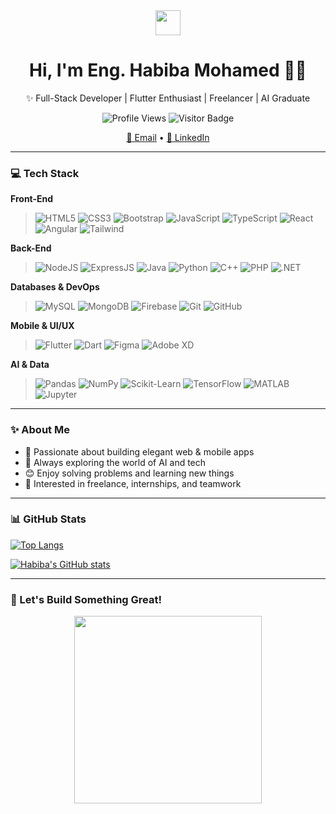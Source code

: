 <div align="center">

<img src="https://media.giphy.com/media/hvRJCLFzcasrR4ia7z/giphy.gif" width="40px">
<h1>Hi, I'm Eng. Habiba Mohamed 👩‍💻</h1>
<p>✨ Full-Stack Developer | Flutter Enthusiast | Freelancer | AI Graduate</p>

![Profile Views](https://komarev.com/ghpvc/?username=Habiba-Mohamed5&style=flat&color=orange&label=PROFILE+VIEWS)
![Visitor Badge](https://visitor-badge.laobi.icu/badge?page_id=Habiba-Mohamed5)

<a href="mailto:habiba5143m@gmail.com">📰 Email</a> •
<a href="https://www.linkedin.com/in/habiba-mohamed-88901328a">🔗 LinkedIn</a>

</div>

---

### 💻 Tech Stack

**Front-End**
> ![HTML5](https://img.shields.io/badge/HTML5-E34F26?style=flat&logo=html5&logoColor=white)
![CSS3](https://img.shields.io/badge/CSS3-1572B6?style=flat&logo=css3&logoColor=white)
![Bootstrap](https://img.shields.io/badge/Bootstrap-563D7C?style=flat&logo=bootstrap&logoColor=white)
![JavaScript](https://img.shields.io/badge/JavaScript-F7DF1E?style=flat&logo=javascript&logoColor=black)
![TypeScript](https://img.shields.io/badge/TypeScript-007ACC?style=flat&logo=typescript&logoColor=white)
![React](https://img.shields.io/badge/React-20232A?style=flat&logo=react&logoColor=61DAFB)
![Angular](https://img.shields.io/badge/Angular-DD0031?style=flat&logo=angular&logoColor=white)
![Tailwind](https://img.shields.io/badge/Tailwind_CSS-38B2AC?style=flat&logo=tailwind-css&logoColor=white)

**Back-End**
> ![NodeJS](https://img.shields.io/badge/Node.js-339933?style=flat&logo=node.js&logoColor=white)
![ExpressJS](https://img.shields.io/badge/Express.js-000000?style=flat&logo=express&logoColor=white)
![Java](https://img.shields.io/badge/Java-ED8B00?style=flat&logo=java&logoColor=white)
![Python](https://img.shields.io/badge/Python-3776AB?style=flat&logo=python&logoColor=white)
![C++](https://img.shields.io/badge/C++-00599C?style=flat&logo=c%2B%2B&logoColor=white)
![PHP](https://img.shields.io/badge/PHP-777BB4?style=flat&logo=php&logoColor=white)
![.NET](https://img.shields.io/badge/.NET-512BD4?style=flat&logo=dotnet&logoColor=white)

**Databases & DevOps**
> ![MySQL](https://img.shields.io/badge/MySQL-4479A1?style=flat&logo=mysql&logoColor=white)
![MongoDB](https://img.shields.io/badge/MongoDB-47A248?style=flat&logo=mongodb&logoColor=white)
![Firebase](https://img.shields.io/badge/Firebase-ffca28?style=flat&logo=firebase&logoColor=black)
![Git](https://img.shields.io/badge/Git-F05032?style=flat&logo=git&logoColor=white)
![GitHub](https://img.shields.io/badge/GitHub-181717?style=flat&logo=github&logoColor=white)

**Mobile & UI/UX**
> ![Flutter](https://img.shields.io/badge/Flutter-02569B?style=flat&logo=flutter&logoColor=white)
![Dart](https://img.shields.io/badge/Dart-0175C2?style=flat&logo=dart&logoColor=white)
![Figma](https://img.shields.io/badge/Figma-F24E1E?style=flat&logo=figma&logoColor=white)
![Adobe XD](https://img.shields.io/badge/AdobeXD-FF61F6?style=flat&logo=adobe-xd&logoColor=white)

**AI & Data**
> ![Pandas](https://img.shields.io/badge/Pandas-150458?style=flat&logo=pandas&logoColor=white)
![NumPy](https://img.shields.io/badge/Numpy-013243?style=flat&logo=numpy&logoColor=white)
![Scikit-Learn](https://img.shields.io/badge/scikit--learn-F7931E?style=flat&logo=scikit-learn&logoColor=white)
![TensorFlow](https://img.shields.io/badge/TensorFlow-FF6F00?style=flat&logo=tensorflow&logoColor=white)
![MATLAB](https://img.shields.io/badge/MATLAB-0076A8?style=flat&logo=mathworks&logoColor=white)
![Jupyter](https://img.shields.io/badge/Jupyter-F37626?style=flat&logo=jupyter&logoColor=white)

---

### ✨ About Me

- 💪 Passionate about building elegant web & mobile apps
- 🧠 Always exploring the world of AI and tech
- 😊 Enjoy solving problems and learning new things
- 🤍 Interested in freelance, internships, and teamwork

---

### 📊 GitHub Stats

[![Top Langs](https://github-readme-stats.vercel.app/api/top-langs/?username=Habiba-Mohamed5&layout=compact&theme=default)](https://github.com/Habiba-Mohamed5)

[![Habiba's GitHub stats](https://github-readme-stats.vercel.app/api?username=Habiba-Mohamed5&show_icons=true&theme=default)](https://github.com/Habiba-Mohamed5)

---

### 🚀 Let's Build Something Great!

<div align="center">
  <img src="https://media.giphy.com/media/L1R1tvI9svkIWwpVYr/giphy.gif" width="300"/>
</div>

